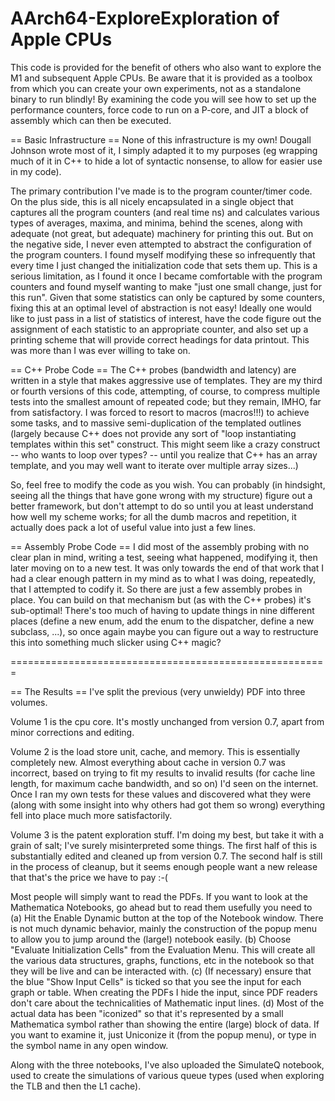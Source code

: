 # AArch64-ExploreExploration of Apple CPUs

This code is provided for the benefit of others who also want to explore the M1 and subsequent Apple CPUs. Be aware that it is provided as a toolbox from which you can create your own experiments, not as a standalone binary to run blindly! By examining the code you will see how to set up the performance counters, force code to run on a P-core, and JIT a block of assembly which can then be executed.

== Basic Infrastructure == None of this infrastructure is my own! Dougall Johnson wrote most of it, I simply adapted it to my purposes (eg wrapping much of it in C++ to hide a lot of syntactic nonsense, to allow for easier use in my code).

The primary contribution I've made is to the program counter/timer code. On the plus side, this is all nicely encapsulated in a single object that captures all the program counters (and real time ns) and calculates various types of averages, maxima, and minima, behind the scenes, along with adequate (not great, but adequate) machinery for printing this out. But on the negative side, I never even attempted to abstract the configuration of the program counters. I found myself modifying these so infrequently that every time I just changed the initialization code that sets them up. This is a serious limitation, as I found it once I became comfortable with the program counters and found myself wanting to make "just one small change, just for this run". Given that some statistics can only be captured by some counters, fixing this at an optimal level of abstraction is not easy! Ideally one would like to just pass in a list of statistics of interest, have the code figure out the assignment of each statistic to an appropriate counter, and also set up a printing scheme that will provide correct headings for data printout. This was more than I was ever willing to take on.

== C++ Probe Code == The C++ probes (bandwidth and latency) are written in a style that makes aggressive use of templates. They are my third or fourth versions of this code, attempting, of course, to compress multiple tests into the smallest amount of repeated code; but they remain, IMHO, far from satisfactory. I was forced to resort to macros (macros!!!) to achieve some tasks, and to massive semi-duplication of the templated outlines (largely because C++ does not provide any sort of "loop instantiating templates within this set" construct. This might seem like a crazy construct -- who wants to loop over types? -- until you realize that C++ has an array template, and you may well want to iterate over multiple array sizes...)

So, feel free to modify the code as you wish. You can probably (in hindsight, seeing all the things that have gone wrong with my structure) figure out a better framework, but don't attempt to do so until you at least understand how well my scheme works; for all the dumb macros and repetition, it actually does pack a lot of useful value into just a few lines.

== Assembly Probe Code == I did most of the assembly probing with no clear plan in mind, writing a test, seeing what happened, modifying it, then later moving on to a new test. It was only towards the end of that work that I had a clear enough pattern in my mind as to what I was doing, repeatedly, that I attempted to codify it. So there are just a few assembly probes in place. You can build on that mechanism but (as with the C++ probes) it's sub-optimal! There's too much of having to update things in nine different places (define a new enum, add the enum to the dispatcher, define a new subclass, ...), so once again maybe you can figure out a way to restructure this into something much slicker using C++ magic?

=======================================================

== The Results == I've split the previous (very unwieldy) PDF into three volumes.

Volume 1 is the cpu core. It's mostly unchanged from version 0.7, apart from minor corrections and editing.

Volume 2 is the load store unit, cache, and memory. This is essentially completely new. Almost everything about cache in version 0.7 was incorrect, based on trying to fit my results to invalid results (for cache line length, for maximum cache bandwidth, and so on) I'd seen on the internet. Once I ran my own tests for these values and discovered what they were (along with some insight into why others had got them so wrong) everything fell into place much more satisfactorily.

Volume 3 is the patent exploration stuff. I'm doing my best, but take it with a grain of salt; I've surely misinterpreted some things. The first half of this is substantially edited and cleaned up from version 0.7. The second half is still in the process of cleanup, but it seems enough people want a new release that that's the price we have to pay :-(

Most people will simply want to read the PDFs. If you want to look at the Mathematica Notebooks, go ahead but to read them usefully you need to 
(a) Hit the Enable Dynamic button at the top of the Notebook window. There is not much dynamic behavior, mainly the construction of the popup menu to allow you to jump around the (large!) notebook easily.
(b) Choose "Evaluate Initialization Cells" from the Evaluation Menu. This will create all the various data structures, graphs, functions, etc in the notebook so that they will be live and can be interacted with.
(c) (If necessary) ensure that the blue "Show Input Cells" is ticked so that you see the input for each graph or table. When creating the PDFs I hide the input, since PDF readers don't care about the technicalities of Mathematic input lines.
(d) Most of the actual data has been "iconized" so that it's represented by a small Mathematica symbol rather than showing the entire (large) block of data. If you want to examine it, just Uniconize it (from the popup menu), or type in the symbol name in any open window. 

Along with the three notebooks, I've also uploaded the SimulateQ notebook, used to create the simulations of various queue types (used when exploring the TLB and then the L1 cache). 
